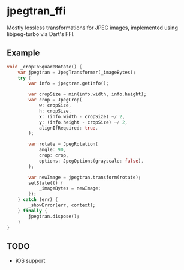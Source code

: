 # jpegtran_ffi

Mostly lossless transformations for JPEG images, implemented using libjpeg-turbo via Dart's FFI.

## Example

```dart
void _cropToSquareRotate() {
    var jpegtran = JpegTransformer(_imageBytes);
    try {
        var info = jpegtran.getInfo();

        var cropSize = min(info.width, info.height);
        var crop = JpegCrop(
            w: cropSize,
            h: cropSize,
            x: (info.width - cropSize) ~/ 2,
            y: (info.height - cropSize) ~/ 2,
            alignIfRequired: true,
        );

        var rotate = JpegRotation(
            angle: 90,
            crop: crop,
            options: JpegOptions(grayscale: false),
        );

        var newImage = jpegtran.transform(rotate);
        setState(() {
            _imageBytes = newImage;
        });
    } catch (err) {
        _showError(err, context);
    } finally {
        jpegtran.dispose();
    }
}
```


## TODO

* iOS support